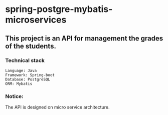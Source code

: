 # spring-postgre-mybatis-microservices

## This project is an API for management the grades of the students.

### Technical stack
```
Language: Java
Framework: Spring-boot
Database: PostgreSQL
ORM: Mybatis
```

### Notice:
The API is designed on micro service architecture.